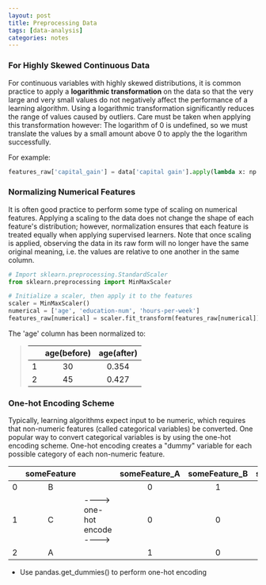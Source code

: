 ```yaml
---
layout: post
title: Preprocessing Data
tags: [data-analysis]
categories: notes
---
```

### For Highly Skewed Continuous Data
For continuous variables with highly skewed distributions, it is common practice to apply a **logarithmic transformation** on the data so that the very large and very small values do not negatively affect the performance of a learning algorithm. Using a logarithmic transformation significantly reduces the range of values caused by outliers. Care must be taken when applying this transformation however: The logarithm of 0 is undefined, so we must translate the values by a small amount above 0 to apply the the logarithm successfully.

For example:
```python
features_raw['capital_gain'] = data['capital gain'].apply(lambda x: np.log(x + 1))
```

### Normalizing Numerical Features
 It is often good practice to perform some type of scaling on numerical features. Applying a scaling to the data does not change the shape of each feature's distribution; however, normalization ensures that each feature is treated equally when applying supervised learners. Note that once scaling is applied, observing the data in its raw form will no longer have the same original meaning, i.e. the values are relative to one another in the same column.

 ```python
# Import sklearn.preprocessing.StandardScaler
from sklearn.preprocessing import MinMaxScaler

# Initialize a scaler, then apply it to the features
scaler = MinMaxScaler()
numerical = ['age', 'education-num', 'hours-per-week']
features_raw[numerical] = scaler.fit_transform(features_raw[numerical])

 ```
 
The 'age' column has been normalized to: 
> 
>|   |age(before)   |age(after) |
>|:---:   |:---:    |:---:    |
>|1 |30   |0.354  | 
>|2 |45   |0.427  |  

### One-hot Encoding Scheme 

Typically, learning algorithms expect input to be numeric, which requires that non-numeric features (called categorical variables) be converted. One popular way to convert categorical variables is by using the one-hot encoding scheme. One-hot encoding creates a "dummy" variable for each possible category of each non-numeric feature. 


| |someFeature	| |	someFeature_A| someFeature_B|	someFeature_C|
|---|:---:|---|:---:|:---:|:---:|
|0|	B|	|0|	1|	0|
|1|	C|	----> one-hot encode ---->|	0|	0|	1|
|2|	A|	|	1|	0|	0|

* Use pandas.get_dummies() to perform one-hot encoding 

